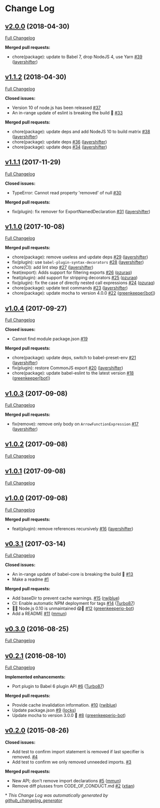 # Change Log

## [v2.0.0](https://github.com/ember-cli/babel-plugin-filter-imports/tree/v2.0.0) (2018-04-30)
[Full Changelog](https://github.com/ember-cli/babel-plugin-filter-imports/compare/v1.1.2...v2.0.0)

**Merged pull requests:**

- chore\(package\): update to Babel 7, drop NodeJS 4, use Yarn [\#39](https://github.com/ember-cli/babel-plugin-filter-imports/pull/39) ([layershifter](https://github.com/layershifter))

## [v1.1.2](https://github.com/ember-cli/babel-plugin-filter-imports/tree/v1.1.2) (2018-04-30)
[Full Changelog](https://github.com/ember-cli/babel-plugin-filter-imports/compare/v1.1.1...v1.1.2)

**Closed issues:**

- Version 10 of node.js has been released [\#37](https://github.com/ember-cli/babel-plugin-filter-imports/issues/37)
- An in-range update of eslint is breaking the build 🚨 [\#33](https://github.com/ember-cli/babel-plugin-filter-imports/issues/33)

**Merged pull requests:**

- chore\(package\): update deps and add NodeJS 10 to build matrix [\#38](https://github.com/ember-cli/babel-plugin-filter-imports/pull/38) ([layershifter](https://github.com/layershifter))
- chore\(package\): update deps [\#36](https://github.com/ember-cli/babel-plugin-filter-imports/pull/36) ([layershifter](https://github.com/layershifter))
- chore\(package\): update deps [\#34](https://github.com/ember-cli/babel-plugin-filter-imports/pull/34) ([layershifter](https://github.com/layershifter))

## [v1.1.1](https://github.com/ember-cli/babel-plugin-filter-imports/tree/v1.1.1) (2017-11-29)
[Full Changelog](https://github.com/ember-cli/babel-plugin-filter-imports/compare/v1.1.0...v1.1.1)

**Closed issues:**

- TypeError: Cannot read property 'removed' of null [\#30](https://github.com/ember-cli/babel-plugin-filter-imports/issues/30)

**Merged pull requests:**

- fix\(plugin\): fix remover for ExportNamedDeclaration [\#31](https://github.com/ember-cli/babel-plugin-filter-imports/pull/31) ([layershifter](https://github.com/layershifter))

## [v1.1.0](https://github.com/ember-cli/babel-plugin-filter-imports/tree/v1.1.0) (2017-10-08)
[Full Changelog](https://github.com/ember-cli/babel-plugin-filter-imports/compare/v1.0.4...v1.1.0)

**Merged pull requests:**

- chore\(package\): remove useless and update deps [\#29](https://github.com/ember-cli/babel-plugin-filter-imports/pull/29) ([layershifter](https://github.com/layershifter))
- fix\(plugin\): use `babel-plugin-syntax-decorators` [\#28](https://github.com/ember-cli/babel-plugin-filter-imports/pull/28) ([layershifter](https://github.com/layershifter))
- chore\(CI\): add lint step [\#27](https://github.com/ember-cli/babel-plugin-filter-imports/pull/27) ([layershifter](https://github.com/layershifter))
- feat\(export\): Adds support for filtering exports [\#26](https://github.com/ember-cli/babel-plugin-filter-imports/pull/26) ([pzuraq](https://github.com/pzuraq))
- feat\(plugin\): add support for stripping decorators [\#25](https://github.com/ember-cli/babel-plugin-filter-imports/pull/25) ([pzuraq](https://github.com/pzuraq))
- fix\(plugin\): fix the case of directly nested call expressions [\#24](https://github.com/ember-cli/babel-plugin-filter-imports/pull/24) ([pzuraq](https://github.com/pzuraq))
- chore\(package\): update test commands [\#23](https://github.com/ember-cli/babel-plugin-filter-imports/pull/23) ([layershifter](https://github.com/layershifter))
- chore\(package\): update mocha to version 4.0.0 [\#22](https://github.com/ember-cli/babel-plugin-filter-imports/pull/22) ([greenkeeper[bot]](https://github.com/apps/greenkeeper))

## [v1.0.4](https://github.com/ember-cli/babel-plugin-filter-imports/tree/v1.0.4) (2017-09-27)
[Full Changelog](https://github.com/ember-cli/babel-plugin-filter-imports/compare/v1.0.3...v1.0.4)

**Closed issues:**

- Cannot find module package.json [\#19](https://github.com/ember-cli/babel-plugin-filter-imports/issues/19)

**Merged pull requests:**

- chore\(package\): update deps, switch to babel-preset-env [\#21](https://github.com/ember-cli/babel-plugin-filter-imports/pull/21) ([layershifter](https://github.com/layershifter))
- fix\(plugin\): restore CommonJS export [\#20](https://github.com/ember-cli/babel-plugin-filter-imports/pull/20) ([layershifter](https://github.com/layershifter))
- chore\(package\): update babel-eslint to the latest version [\#18](https://github.com/ember-cli/babel-plugin-filter-imports/pull/18) ([greenkeeper[bot]](https://github.com/apps/greenkeeper))

## [v1.0.3](https://github.com/ember-cli/babel-plugin-filter-imports/tree/v1.0.3) (2017-09-08)
[Full Changelog](https://github.com/ember-cli/babel-plugin-filter-imports/compare/v1.0.2...v1.0.3)

**Merged pull requests:**

- fix\(remove\): remove only body on `ArrowFunctionExpression` [\#17](https://github.com/ember-cli/babel-plugin-filter-imports/pull/17) ([layershifter](https://github.com/layershifter))

## [v1.0.2](https://github.com/ember-cli/babel-plugin-filter-imports/tree/v1.0.2) (2017-09-08)
[Full Changelog](https://github.com/ember-cli/babel-plugin-filter-imports/compare/v1.0.1...v1.0.2)

## [v1.0.1](https://github.com/ember-cli/babel-plugin-filter-imports/tree/v1.0.1) (2017-09-08)
[Full Changelog](https://github.com/ember-cli/babel-plugin-filter-imports/compare/v1.0.0...v1.0.1)

## [v1.0.0](https://github.com/ember-cli/babel-plugin-filter-imports/tree/v1.0.0) (2017-09-08)
[Full Changelog](https://github.com/ember-cli/babel-plugin-filter-imports/compare/v0.3.1...v1.0.0)

**Merged pull requests:**

- feat\(plugin\): remove references recursively [\#16](https://github.com/ember-cli/babel-plugin-filter-imports/pull/16) ([layershifter](https://github.com/layershifter))

## [v0.3.1](https://github.com/ember-cli/babel-plugin-filter-imports/tree/v0.3.1) (2017-03-14)
[Full Changelog](https://github.com/ember-cli/babel-plugin-filter-imports/compare/v0.3.0...v0.3.1)

**Closed issues:**

- An in-range update of babel-core is breaking the build 🚨 [\#13](https://github.com/ember-cli/babel-plugin-filter-imports/issues/13)
- Make a readme [\#1](https://github.com/ember-cli/babel-plugin-filter-imports/issues/1)

**Merged pull requests:**

- Add baseDir to prevent cache warnings. [\#15](https://github.com/ember-cli/babel-plugin-filter-imports/pull/15) ([rwjblue](https://github.com/rwjblue))
- CI: Enable automatic NPM deployment for tags [\#14](https://github.com/ember-cli/babel-plugin-filter-imports/pull/14) ([Turbo87](https://github.com/Turbo87))
- 👻😱 Node.js 0.10 is unmaintained 😱👻 [\#12](https://github.com/ember-cli/babel-plugin-filter-imports/pull/12) ([greenkeeperio-bot](https://github.com/greenkeeperio-bot))
- Add a README [\#11](https://github.com/ember-cli/babel-plugin-filter-imports/pull/11) ([mmun](https://github.com/mmun))

## [v0.3.0](https://github.com/ember-cli/babel-plugin-filter-imports/tree/v0.3.0) (2016-08-25)
[Full Changelog](https://github.com/ember-cli/babel-plugin-filter-imports/compare/v0.2.1...v0.3.0)

## [v0.2.1](https://github.com/ember-cli/babel-plugin-filter-imports/tree/v0.2.1) (2016-08-10)
[Full Changelog](https://github.com/ember-cli/babel-plugin-filter-imports/compare/v0.2.0...v0.2.1)

**Implemented enhancements:**

- Port plugin to Babel 6 plugin API [\#6](https://github.com/ember-cli/babel-plugin-filter-imports/pull/6) ([Turbo87](https://github.com/Turbo87))

**Merged pull requests:**

- Provide cache invalidation information. [\#10](https://github.com/ember-cli/babel-plugin-filter-imports/pull/10) ([rwjblue](https://github.com/rwjblue))
- Update package.json [\#9](https://github.com/ember-cli/babel-plugin-filter-imports/pull/9) ([locks](https://github.com/locks))
- Update mocha to version 3.0.0 🚀 [\#8](https://github.com/ember-cli/babel-plugin-filter-imports/pull/8) ([greenkeeperio-bot](https://github.com/greenkeeperio-bot))

## [v0.2.0](https://github.com/ember-cli/babel-plugin-filter-imports/tree/v0.2.0) (2015-08-26)
**Closed issues:**

- Add test to confirm import statement is removed if last specifier is removed. [\#4](https://github.com/ember-cli/babel-plugin-filter-imports/issues/4)
- Add test to confirm we only removed unneeded imports. [\#3](https://github.com/ember-cli/babel-plugin-filter-imports/issues/3)

**Merged pull requests:**

- New API; don't remove import declarations [\#5](https://github.com/ember-cli/babel-plugin-filter-imports/pull/5) ([mmun](https://github.com/mmun))
- Remove diff plusses from CODE\_OF\_CONDUCT.md [\#2](https://github.com/ember-cli/babel-plugin-filter-imports/pull/2) ([xtian](https://github.com/xtian))



\* *This Change Log was automatically generated by [github_changelog_generator](https://github.com/skywinder/Github-Changelog-Generator)*